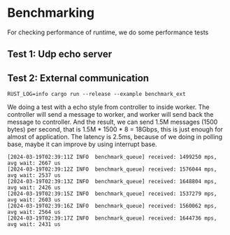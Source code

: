 # Benchmarking

For checking performance of runtime, we do some performance tests

## Test 1: Udp echo server

## Test 2: External communication

```
RUST_LOG=info cargo run --release --example benchmark_ext
```

We doing a test with a echo style from controller to inside worker. The controller will send a message to worker, and worker will send back the message to controller. And the result, we can send 1.5M messages (1500 bytes) per second, that is 1.5M * 1500 * 8 = 18Gbps, this is just enough for almost of application. The latency is 2.5ms, because of we doing in polling base, maybe it can improve by using interrupt base.

```
[2024-03-19T02:39:11Z INFO  benchmark_queue] received: 1499250 mps, avg wait: 2667 us
[2024-03-19T02:39:12Z INFO  benchmark_queue] received: 1576044 mps, avg wait: 2537 us
[2024-03-19T02:39:13Z INFO  benchmark_queue] received: 1648804 mps, avg wait: 2426 us
[2024-03-19T02:39:15Z INFO  benchmark_queue] received: 1537279 mps, avg wait: 2603 us
[2024-03-19T02:39:16Z INFO  benchmark_queue] received: 1560062 mps, avg wait: 2564 us
[2024-03-19T02:39:17Z INFO  benchmark_queue] received: 1644736 mps, avg wait: 2431 us
```